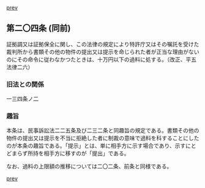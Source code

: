 [prev](/specific/markdowns/特許法/298_Mp-Ch_11-At_203.md)
## 第二〇四条 (同前)
証拠調又は証拠保全に関し、この法律の規定により特許庁又はその嘱託を受けた裁判所から書類その他の物件の提出又は提示を命じられた者が正当な理由がないのにその命令に従わなかつたときは、十万円以下の過料に処する。（改正、平五法律二六）


### 旧法との関係
一三四条ノ二

### 趣旨
本条は、民事訴訟法二二五条及び二三二条と同趣旨の規定である。書類その他の物件の提出又は提示を不当に拒絶した者に制裁の意味で過料を科することにしたのが本条の趣旨である。「提示」とは、単に相手方に示す場合であり、示すにとどまらず所持を相手方に移すのが「提出」である。

なお、過料の上限額の推移については二〇二条、前条と同様である。


[prev](/specific/markdowns/特許法/298_Mp-Ch_11-At_203.md)